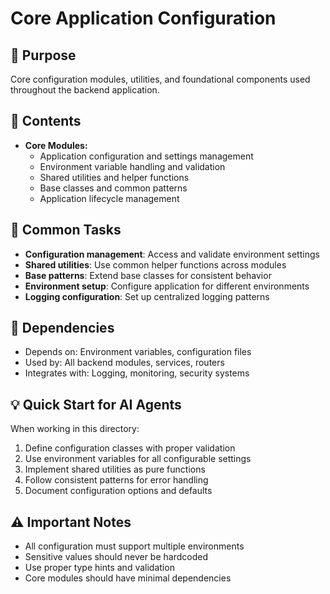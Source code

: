 # Core Application Configuration

## 🎯 Purpose
Core configuration modules, utilities, and foundational components used throughout the backend application.

## 📁 Contents
- **Core Modules:**
  - Application configuration and settings management
  - Environment variable handling and validation
  - Shared utilities and helper functions
  - Base classes and common patterns
  - Application lifecycle management

## 🔧 Common Tasks
- **Configuration management**: Access and validate environment settings
- **Shared utilities**: Use common helper functions across modules
- **Base patterns**: Extend base classes for consistent behavior
- **Environment setup**: Configure application for different environments
- **Logging configuration**: Set up centralized logging patterns

## 🔗 Dependencies
- Depends on: Environment variables, configuration files
- Used by: All backend modules, services, routers
- Integrates with: Logging, monitoring, security systems

## 💡 Quick Start for AI Agents
When working in this directory:
1. Define configuration classes with proper validation
2. Use environment variables for all configurable settings
3. Implement shared utilities as pure functions
4. Follow consistent patterns for error handling
5. Document configuration options and defaults

## ⚠️ Important Notes
- All configuration must support multiple environments
- Sensitive values should never be hardcoded
- Use proper type hints and validation
- Core modules should have minimal dependencies